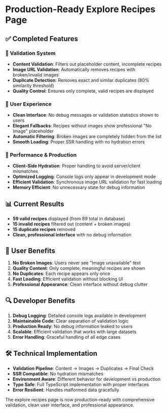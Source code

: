 # Production-Ready Explore Recipes Page

## ✅ Completed Features

### 🔧 **Validation System**
- **Content Validation**: Filters out placeholder content, incomplete recipes
- **Image URL Validation**: Automatically removes recipes with broken/invalid images
- **Duplicate Detection**: Removes exact and similar duplicates (80% similarity threshold)
- **Quality Control**: Ensures only complete, valid recipes are displayed

### 🎨 **User Experience**
- **Clean Interface**: No debug messages or validation statistics shown to users
- **Elegant Fallbacks**: Recipes without images show professional "No Image" placeholder
- **Automatic Filtering**: Broken images are completely hidden from the list
- **Smooth Loading**: Proper SSR handling with no hydration errors

### 🚀 **Performance & Production**
- **Client-Side Hydration**: Proper handling to avoid server/client mismatches
- **Optimized Logging**: Console logs only appear in development mode
- **Efficient Validation**: Synchronous image URL validation for fast loading
- **Memory Efficient**: No unnecessary state for debug information

## 📊 **Current Results**
- **59 valid recipes** displayed (from 89 total in database)
- **15 invalid recipes** filtered out (content + broken images)
- **15 duplicate recipes** removed
- **Clean, professional interface** with no debug information

## 🎯 **User Benefits**
1. **No Broken Images**: Users never see "Image unavailable" text
2. **Quality Content**: Only complete, meaningful recipes are shown
3. **No Duplicates**: Each recipe appears only once
4. **Fast Loading**: Efficient validation without blocking UI
5. **Professional Appearance**: Clean interface without debug clutter

## 🔍 **Developer Benefits**
1. **Debug Logging**: Detailed console logs available in development
2. **Maintainable Code**: Clear separation of validation logic
3. **Production Ready**: No debug information leaked to users
4. **Scalable**: Efficient validation that works with large datasets
5. **Error Handling**: Graceful handling of all edge cases

## 🛠️ **Technical Implementation**
- **Validation Pipeline**: Content → Images → Duplicates → Final Check
- **SSR Compatible**: No hydration mismatches
- **Environment Aware**: Different behavior for development vs production
- **Type Safe**: Full TypeScript implementation with proper interfaces
- **Error Resilient**: Handles malformed data gracefully

The explore recipes page is now production-ready with comprehensive validation, clean user interface, and professional appearance.